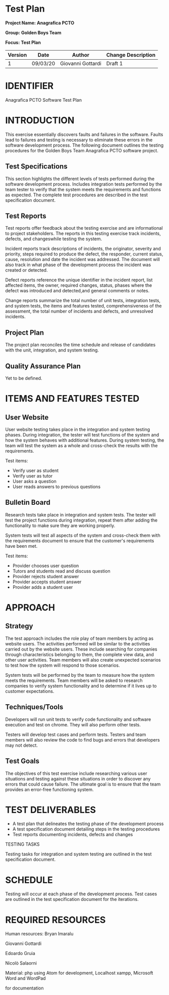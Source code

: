 # **Test Plan**

**Project Name:**  **Anagrafica PCTO**

**Group:** **Golden Boys Team**

**Focus:**  **Test Plan**

| Version | Date     | Author            | Change Description |
| ------- | -------- | ----------------- | ------------------ |
| 1       | 09/03/20 | Giovanni Gottardi | Draft 1            |

# IDENTIFIER

Anagrafica PCTO Software Test Plan

# INTRODUCTION

This exercise essentially discovers faults and failures in the software. Faults lead to failures and testing is necessary to eliminate these errors in the software development process. The following document outlines the testing procedures for the Golden Boys Team Anagrafica PCTO software project.

## Test Specifications

This section highlights the different levels of tests performed during the software development process. Includes integration tests performed by the team tester to verify that the system meets the requirements and functions as expected. The complete test procedures are described in the test specification document.

## Test Reports

Test reports offer feedback about the testing exercise and are informational to project stakeholders. The reports in this testing exercise track incidents, defects, and changeswhile testing the system.

Incident reports track descriptions of incidents, the originator, severity and priority, steps required to produce the defect, the responder, current status, cause, resolution and date the incident was addressed. The document will also track in what phase of the development process the incident was created or detected.

Defect reports reference the unique identifier in the incident report, list affected items, the owner, required changes, status, phases where the defect was introduced and detected,and general comments or notes.

Change reports summarize the total number of unit tests, integration tests, and system tests, the items and features tested, comprehensiveness of the assessment, the total number of incidents and defects, and unresolved incidents.

## Project Plan

The project plan reconciles the time schedule and release of candidates with the unit, integration, and system testing.

## Quality Assurance Plan

Yet to be defined.

# ITEMS AND FEATURES TESTED

## User Website

User website testing takes place in the integration and system testing phases. During integration, the tester will test functions of the system and how the system behaves with additional features. During system testing, the team will test the system as a whole and cross-check the results with the requirements.

Test items:

-   Verify user as student
-   Verify user as tutor
-   User asks a question
-   User reads answers to previous questions

## Bulletin Board

Research tests take place in integration and system tests. The tester will test the project functions during integration, repeat them after adding the functionality to make sure they are working properly.

System tests will test all aspects of the system and cross-check them with the requirements document to ensure that the customer's requirements have been met.

Test items:

-   Provider chooses user question
-   Tutors and students read and discuss question
-   Provider rejects student answer
-   Provider accepts student answer
-   Provider adds a student user

# APPROACH

## Strategy

The test approach includes the role play of team members by acting as website users. The activities performed will be similar to the activities carried out by the website users. These include searching for companies through characteristics belonging to them, the complete view data, and other user activities. Team members will also create unexpected scenarios to test how the system will respond to those scenarios.

System tests will be performed by the team to measure how the system meets the requirements. Team members will be asked to research companies to verify system functionality and to determine if it lives up to customer expectations.

## Techniques/Tools

Developers will run unit tests to verify code functionality and software execution and test on chrome. They will also perform other tests.

Testers will develop test cases and perform tests. Testers and team members will also review the code to find bugs and errors that developers may not detect.

## Test Goals

The objectives of this test exercise include researching various user situations and testing against these situations in order to discover any errors that could cause failure. The ultimate goal is to ensure that the team provides an error-free functioning system.

# TEST DELIVERABLES

-   A test plan that delineates the testing phase of the development process
-   A test specification document detailing steps in the testing procedures
-   Test reports documenting incidents, defects and changes

TESTING TASKS

Testing tasks for integration and system testing are outlined in the test specification document.

# SCHEDULE

Testing will occur at each phase of the development process. Test cases are outlined in the test specification document for the iterations.

# REQUIRED RESOURCES

Human resources: Bryan Imaralu

Giovanni Gottardi

Edoardo Gruia

Nicolò Salaorni

Material: php using Atom for development, Localhost xampp, Microsoft Word and WordPad

for documentation
